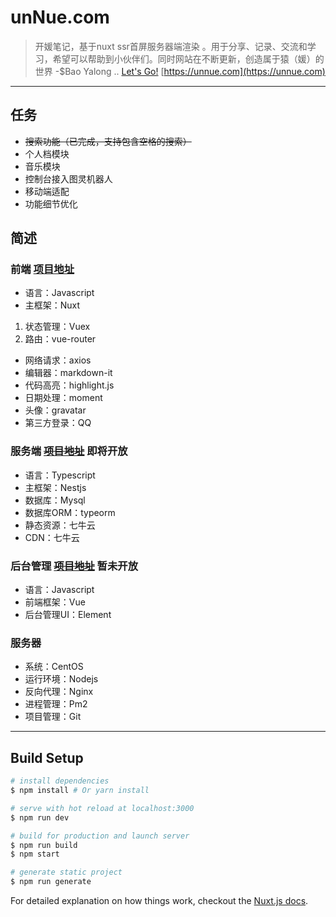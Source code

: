# unNue.com

> 开媛笔记，基于nuxt ssr首屏服务器端渲染 。用于分享、记录、交流和学习，希望可以帮助到小伙伴们。同时网站在不断更新，创造属于猿（媛）的世界 -$Bao Yalong ..
> [Let's Go!](https://unnue.com) [https://unnue.com](https://unnue.com)

*****
## 任务
* ~~搜索功能（已完成，支持包含空格的搜索）~~
* 个人档模块
* 音乐模块
* 控制台接入图灵机器人
* 移动端适配
* 功能细节优化

## 简述
### 前端 [项目地址](https://github.com/jigsaw-china/unnue-nuxt)
* 语言：Javascript
* 主框架：Nuxt
1. 状态管理：Vuex
2. 路由：vue-router
* 网络请求：axios
* 编辑器：markdown-it
* 代码高亮：highlight.js
* 日期处理：moment
* 头像：gravatar
* 第三方登录：QQ

### 服务端 ~~[项目地址](https://github.com/jigsaw-china/unnue-nest)~~ 即将开放
* 语言：Typescript
* 主框架：Nestjs
* 数据库：Mysql
* 数据库ORM：typeorm
* 静态资源：七牛云
* CDN：七牛云

### 后台管理 ~~[项目地址](https://github.com/jigsaw-china/unnue-admin)~~ 暂未开放
* 语言：Javascript
* 前端框架：Vue
* 后台管理UI：Element

### 服务器
* 系统：CentOS
* 运行环境：Nodejs
* 反向代理：Nginx
* 进程管理：Pm2
* 项目管理：Git

*****

## Build Setup

``` bash
# install dependencies
$ npm install # Or yarn install

# serve with hot reload at localhost:3000
$ npm run dev

# build for production and launch server
$ npm run build
$ npm start

# generate static project
$ npm run generate
```

For detailed explanation on how things work, checkout the [Nuxt.js docs](https://github.com/nuxt/nuxt.js).
